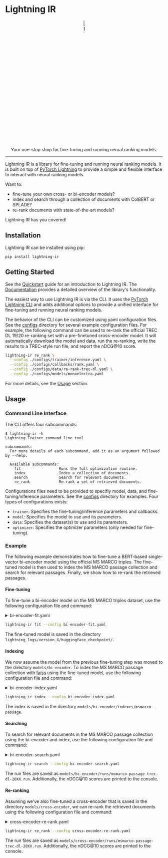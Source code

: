 # Lightning IR

<p align="center">
<img src="./docs/_static/lightning-ir-logo.svg" alt="lightning ir logo" width="10%">
<p align="center">Your one-stop shop for fine-tuning and running neural ranking models.</p>
</p>

-----------------

Lightning IR is a library for fine-tuning and running neural ranking models. It is built on top of [PyTorch Lightning](https://lightning.ai/docs/pytorch/stable/) to provide a simple and flexible interface to interact with neural ranking models.

Want to:

- fine-tune your own cross- or bi-encoder models?
- index and search through a collection of documents with ColBERT or SPLADE?
- re-rank documents with state-of-the-art models?

Lightning IR has you covered!
  
## Installation

Lightning IR can be installed using pip:

```
pip install lightning-ir
```

## Getting Started

See the [Quickstart](https://webis-de.github.io/lightning-ir/quickstart.html) guide for an introduction to Lightning IR. The [Documentation](https://webis-de.github.io/lightning-ir/) provides a detailed overview of the library's functionality.

The easiest way to use Lightning IR is via the CLI. It uses the [PyTorch Lightning CLI](https://lightning.ai/docs/pytorch/stable/cli/lightning_cli.html#lightning-cli) and adds additional options to provide a unified interface for fine-tuning and running neural ranking models.

The behavior of the CLI can be customized using yaml configuration files. See the [configs](configs) directory for several example configuration files. For example, the following command can be used to re-rank the official TREC DL 19/20 re-ranking set with a pre-finetuned cross-encoder model. It will automatically download the model and data, run the re-ranking, write the results to a TREC-style run file, and report the nDCG@10 score.

```bash
lightning-ir re_rank \
  --config ./configs/trainer/inference.yaml \
  --config ./configs/callbacks/rank.yaml \
  --config ./configs/data/re-rank-trec-dl.yaml \
  --config ./configs/models/monoelectra.yaml
```

For more details, see the [Usage](#usage) section.

## Usage

### Command Line Interface

The CLI offers four subcommands:

```
$ lightning-ir -h
Lightning Trainer command line tool

subcommands:
  For more details of each subcommand, add it as an argument followed by --help.

  Available subcommands:
    fit                 Runs the full optimization routine.
    index               Index a collection of documents.
    search              Search for relevant documents.
    re_rank             Re-rank a set of retrieved documents.
```

Configurations files need to be provided to specifiy model, data, and fine-tuning/inference parameters. See the [configs](configs) directory for examples. Four types of configurations exists:

- `trainer`: Specifies the fine-tuning/inference parameters and callbacks.
- `model`: Specifies the model to use and its parameters.
- `data`: Specifies the dataset(s) to use and its parameters.
- `optimizer`: Specifies the optimizer parameters (only needed for fine-tuning).

### Example

The following example demonstrates how to fine-tune a BERT-based single-vector bi-encoder model using the official MS MARCO triples. The fine-tuned model is then used to index the MS MARCO passage collection and search for relevant passages. Finally, we show how to re-rank the retrieved passages.

#### Fine-tuning

To fine-tune a bi-encoder model on the MS MARCO triples dataset, use the following configuration file and command:

<details>

<summary>bi-encoder-fit.yaml</summary>

```yaml
trainer:
  callbacks:
  - class_path: ModelCheckpoint
  max_epochs: 1
  max_steps: 100000
data:
  class_path: LightningIRDataModule
  init_args:
    train_batch_size: 32
    train_dataset:
      class_path: TupleDataset
      init_args:
        tuples_dataset: msmarco-passage/train/triples-small
model:
  class_path: BiEncoderModule
  init_args:
    model_name_or_path: bert-base-uncased
    config:
      class_path: BiEncoderConfig
    loss_functions:
    - class_path: RankNet
optimizer:
  class_path: AdamW
  init_args:
    lr: 1e-5
```

</details>

```bash
lightning-ir fit --config bi-encoder-fit.yaml
```

The fine-tuned model is saved in the directory `lightning_logs/version_X/huggingface_checkpoint/`.

#### Indexing

We now assume the model from the previous fine-tuning step was moved to the directory `models/bi-encoder`. To index the MS MARCO passage collection with [faiss](https://github.com/facebookresearch/faiss) using the fine-tuned model, use the following configuration file and command:

<details>

<summary>bi-encoder-index.yaml</summary>

```yaml
trainer:
  callbacks:
  - class_path: IndexCallback
    init_args:
        index_config:
          class_path: FaissFlatIndexConfig
model:
  class_path: BiEncoderModule
  init_args:
    model_name_or_path: models/bi-encoder
data:
  class_path: LightningIRDataModule
  init_args:
    num_workers: 1
    inference_batch_size: 256
    inference_datasets:
    - class_path: DocDataset
      init_args:
        doc_dataset: msmarco-passage
```

</details>

```bash
lightning-ir index --config bi-encoder-index.yaml
```

The index is saved in the directory `models/bi-encoder/indexes/msmarco-passage`.

#### Searching

To search for relevant documents in the MS MARCO passage collection using the bi-encoder and index, use the following configuration file and command:

<details>

<summary>bi-encoder-search.yaml</summary>

```yaml
trainer:
  callbacks:
  - class_path: RankCallback
model:
  class_path: BiEncoderModule
  init_args:
    model_name_or_path: models/bi-encoder
    index_dir: models/bi-encoder/indexes/msmarco-passage
    search_config:
      class_path: FaissFlatSearchConfig
      init_args:
        k: 100
    evaluation_metrics:
    - nDCG@10
data:
  class_path: LightningIRDataModule
  init_args:
    num_workers: 1
    inference_batch_size: 4
    inference_datasets:
    - class_path: QueryDataset
      init_args:
        query_dataset: msmarco-passage/trec-dl-2019/judged
    - class_path: QueryDataset
      init_args:
        query_dataset: msmarco-passage/trec-dl-2020/judged
```

</details>

```bash
lightning-ir search --config bi-encoder-search.yaml
```

The run files are saved as `models/bi-encoder/runs/msmarco-passage-trec-dl-20XX.run`. Additionally, the nDCG@10 scores are printed to the console.

#### Re-ranking

Assuming we've also fine-tuned a cross-encoder that is saved in the directory `models/cross-encoder`, we can re-rank the retrieved documents using the following configuration file and command:

<details>

<summary>cross-encoder-re-rank.yaml</summary>

```yaml
trainer:
  callbacks:
  - class_path: RankCallback
model:
  class_path: BiEncoderModule
  init_args:
    model_name_or_path: models/cross-encoder
    evaluation_metrics:
    - nDCG@10
data:
  class_path: LightningIRDataModule
  init_args:
    num_workers: 1
    inference_batch_size: 4
    inference_datasets:
    - class_path: RunDataset
      init_args:
        run_path_or_id: models/bi-encoder/runs/msmarco-passage-trec-dl-2019.run
        depth: 100
        sample_size: 100
        sampling_strategy: top
    - class_path: RunDataset
      init_args:
        run_path_or_id: models/bi-encoder/runs/msmarco-passage-trec-dl-2020.run
        depth: 100
        sample_size: 100
        sampling_strategy: top
```

</details>

```bash
lightning-ir re_rank --config cross-encoder-re-rank.yaml
```

The run files are saved as `models/cross-encoder/runs/msmarco-passage-trec-dl-20XX.run`. Additionally, the nDCG@10 scores are printed to the console.
